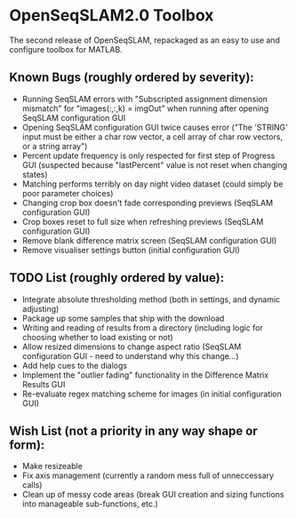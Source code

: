 # OpenSeqSLAM2.0 Toolbox

The second release of OpenSeqSLAM, repackaged as an easy to use and configure toolbox for MATLAB.

## Known Bugs (roughly ordered by severity):

* Running SeqSLAM errors with "Subscripted assignment dimension mismatch" for "images(:,:,k) = imgOut" when running after opening SeqSLAM configuration GUI
* Opening SeqSLAM configuration GUI twice causes error ("The 'STRING' input must be either a char row vector, a cell array of char row vectors, or a string array")
* Percent update frequency is only respected for first step of Progress GUI (suspected because "lastPercent" value is not reset when changing states)
* Matching performs terribly on day night video dataset (could simply be poor parameter choices)
* Changing crop box doesn't fade corresponding previews (SeqSLAM configuration GUI)
* Crop boxes reset to full size when refreshing previews (SeqSLAM configuration GUI)
* Remove blank difference matrix screen (SeqSLAM configuration GUI)
* Remove visualiser settings button (initial configuration GUI)


## TODO List (roughly ordered by value):

* Integrate absolute thresholding method (both in settings, and dynamic adjusting)
* Package up some samples that ship with the download
* Writing and reading of results from a directory (including logic for choosing whether to load existing or not)
* Allow resized dimensions to change aspect ratio (SeqSLAM configuration GUI - need to understand why this change...)
* Add help cues to the dialogs
* Implement the "outlier fading" functionality in the Difference Matrix Results GUI
* Re-evaluate regex matching scheme for images (in initial configuration GUI)


## Wish List (not a priority in any way shape or form):

* Make resizeable
* Fix axis management (currently a random mess full of unneccessary calls)
* Clean up of messy code areas (break GUI creation and sizing functions into manageable sub-functions, etc.)
